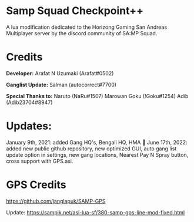 # Samp Squad Checkpoint++
A lua modification dedicated to the Horizong Gaming San Andreas Multiplayer server by the discord community of SA:MP Squad.

# Credits
**Developer:**
Arafat N Uzumaki (Arafat#0502)

**Ganglist Update:**
Salman (autocorrect#7700)

**Special Thanks to:**
Naruto (NaRu#1507)
Marowan Goku (!Goku#1254)
Adib (Adib23704#8947)

# Updates:
January 9th, 2021: added Gang HQ's, Bengali HQ, HMA :eyes:
June 17th, 2022: added new public github repository, new optimized GUI, auto gang list update option in settings, new gang locations, Nearest Pay N Spray button, cross support with GPS.asi.

# GPS Credits
https://github.com/janglapuk/SAMP-GPS

Update: https://sampik.net/asi-lua-sf/380-samp-gps-line-mod-fixed.html
